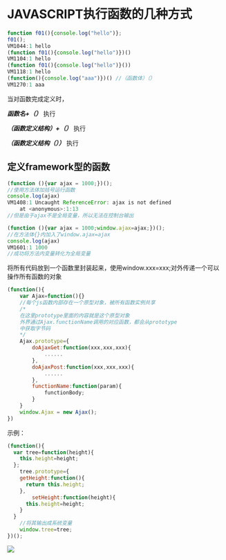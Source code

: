 # JAVASCRIPT执行函数的几种方式

```javascript
function f01(){console.log("hello")};
f01();
VM1044:1 hello
(function f01(){console.log("hello")})()
VM1104:1 hello
(function f01(){console.log("hello")}())
VM1118:1 hello
(function(){console.log("aaa")})() //（函数体）（）
VM1270:1 aaa
```

当对函数完成定义时，

***函数名+（）*** 执行

***（函数定义结构）+（）*** 执行

***（函数定义结构（））*** 执行

## 定义framework型的函数

```javascript
(function (){var ajax = 1000;})();
//使用方法体加括号运行函数
console.log(ajax)
VM1408:1 Uncaught ReferenceError: ajax is not defined
    at <anonymous>:1:13
//但是由于ajax不是全局变量，所以无法在控制台输出
```

```javascript
(function (){var ajax = 1000;window.ajax=ajax;})();
//在方法体{}内加入了window.ajax=ajax
console.log(ajax)   
VM1601:1 1000
//成功将方法内变量转化为全局变量
```

将所有代码放到一个函数里封装起来，使用window.xxx=xxx;对外传递一个可以操作所有函数的对象

```javascript
(function(){
    var Ajax=function(){}
    //每个js函数内部存在一个原型对象，被所有函数实例共享
    /*
    在这里prototype里面的内容就是这个原型对象
    外界通过Ajax.functionName调用的对应函数，都会从prototype
    中获取字节码
    */
    Ajax.prototype={
        doAjaxGet:function(xxx,xxx,xxx){
            ......
        },
        doAjaxPost:function(xxx,xxx,xxx){
            ......
        },
        functionName:function(param){
            functionBody;
        }
    }
    window.Ajax = new Ajax();
})
```

示例：

```javascript
(function(){
  var tree=function(height){
    this.height=height;
  };
    tree.prototype={
    getHeight:function(){
      return this.height;
    },
        setHeight:function(height){
      this.height=height;
    }
  }
    //将其输出成系统变量
    window.tree=tree;
})();
```

![](https://s2.loli.net/2022/01/13/YuSfcwQkbhi1WVR.png)

